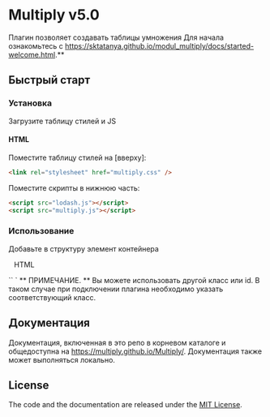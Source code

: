 # Multiply v5.0

Плагин позволяет создавать таблицы умножения
Для начала ознакомьтесь с  https://sktatanya.github.io/modul_multiply/docs/started-welcome.html.**

## Быстрый старт

### Установка

Загрузите таблицу стилей и JS

#### HTML

Поместите  таблицу стилей на [вверху]:

```html
<link rel="stylesheet" href="multiply.css" />
```

Поместите скрипты в нижнюю часть: 

```html
<script src="lodash.js"></script>
<script src="multiply.js"></script>
```

### Использование
Добавьте в структуру элемент контейнера 

`` `` HTML
<div class = "multiply"></div>
`` `
** ПРИМЕЧАНИЕ. ** Вы можете использовать другой класс или id. В таком случае при подключении плагина необходимо указать соответствующий класс.


## Документация

Документация, включенная в это репо в корневом каталоге и общедоступна на https://multiply.github.io/Multiply/. Документация также может выполняться локально.



## License

The code and the documentation are released under the [MIT License](LICENSE).
